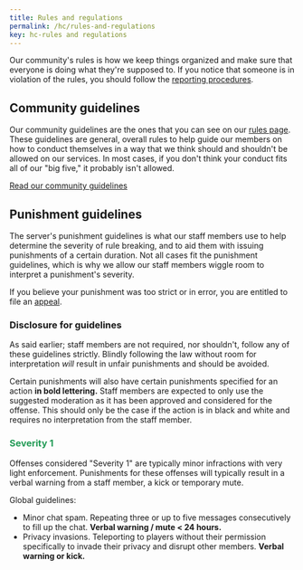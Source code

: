 ```yaml
---
title: Rules and regulations
permalink: /hc/rules-and-regulations
key: hc-rules and regulations
---
```


Our community's rules is how we keep things organized and make sure that everyone is doing what they're supposed to. If you notice that someone is in violation of the rules, you should follow the [reporting procedures](#reporting).

## Community guidelines
Our community guidelines are the ones that you can see on our [rules page](../rules). These guidelines are general, overall rules to help guide our members on how to conduct themselves in a way that we think should and shouldn't be allowed on our services. In most cases, if you don't think your conduct fits all of our "big five," it probably isn't allowed.

<a class="button button--outline-primary button--rounded" href="{{ site.baseurl}}/rules">Read our community guidelines</a>

## Punishment guidelines
The server's punishment guidelines is what our staff members use to help determine the severity of rule breaking, and to aid them with issuing punishments of a certain duration. Not all cases fit the punishment guidelines, which is why we allow our staff members wiggle room to interpret a punishment's severity.

If you believe your punishment was too strict or in error, you are entitled to file an [appeal](#appealing).

### Disclosure for guidelines
As said earlier; staff members are not required, nor shouldn't, follow any of these guidelines strictly. Blindly following the law without room for interpretation *will* result in unfair punishments and should be avoided.

Certain punishments will also have certain punishments specified for an action **in bold lettering.** Staff members are expected to only use the suggested moderation as it has been approved and considered for the offense. This should only be the case if the action is in black and white and requires no interpretation from the staff member.

### <span style="color: #239B56">Severity 1</span>
Offenses considered "Severity 1" are typically minor infractions with very light enforcement. Punishments for these offenses will typically result in a verbal warning from a staff member, a kick or temporary mute.

Global guidelines:
* Minor chat spam. Repeating three or up to five messages consecutively to fill up the chat. **Verbal warning / mute < 24 hours.**
* Privacy invasions. Teleporting to players without their permission specifically to invade their privacy and disrupt other members. **Verbal warning or kick.**


<!-- * <strong><span style="color: #239B56">Severity 1</span>:</strong>
* <strong><span style="color: #F1C40F">Severity 2</span>:</strong>
* <strong><span style="color: #E67E22">Severity 3</span>:</strong>
* <strong><span style="color: #C0392B">Severity 4</span>:</strong>
* <strong><span style="color: #B03A2E">Network Ban</span>:</strong> -->
